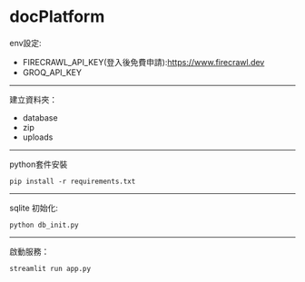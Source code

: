 # docPlatform

env設定:
* FIRECRAWL_API_KEY(登入後免費申請):https://www.firecrawl.dev
* GROQ_API_KEY

---
建立資料夾：
* database
* zip
* uploads

---
python套件安裝
```
pip install -r requirements.txt
```


----
sqlite 初始化:

```
python db_init.py
```

----
啟動服務：
```
streamlit run app.py
```
